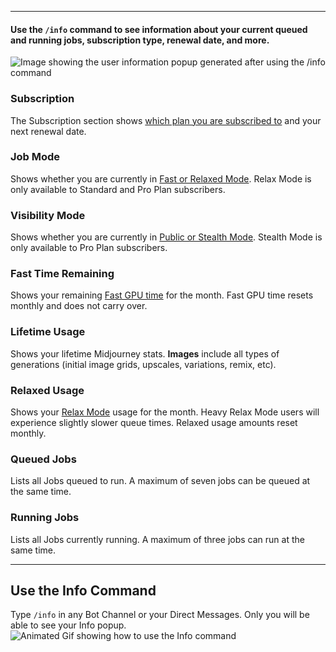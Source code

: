 
---

#### Use the `/info` command to see information about your current queued and running jobs, subscription type, renewal date, and more.

![Image showing the user information popup generated after using the /info command](https://cdn.document360.io/3040c2b6-fead-4744-a3a9-d56d621c6c7e/Images/Documentation/MJ_Info.png)

### Subscription

The Subscription section shows [which plan you are subscribed to](https://docs.midjourney.com/plans) and your next renewal date.

### Job Mode

Shows whether you are currently in [Fast or Relaxed Mode](https://docs.midjourney.com/fast-relax). Relax Mode is only available to Standard and Pro Plan subscribers.

### Visibility Mode

Shows whether you are currently in [Public or Stealth Mode](https://docs.midjourney.com/stealth). Stealth Mode is only available to Pro Plan subscribers.

### Fast Time Remaining

Shows your remaining [Fast GPU time](https://docs.midjourney.com/fast-relax) for the month. Fast GPU time resets monthly and does not carry over.

### Lifetime Usage

Shows your lifetime Midjourney stats. **Images** include all types of generations (initial image grids, upscales, variations, remix, etc).

### Relaxed Usage

Shows your [Relax Mode](https://docs.midjourney.com/fast-relax) usage for the month. Heavy Relax Mode users will experience slightly slower queue times. Relaxed usage amounts reset monthly.

### Queued Jobs

Lists all Jobs queued to run. A maximum of seven jobs can be queued at the same time.

### Running Jobs

Lists all Jobs currently running. A maximum of three jobs can run at the same time.

---

## Use the Info Command

Type `/info` in any Bot Channel or your Direct Messages. Only you will be able to see your Info popup.  
![Animated Gif showing how to use the Info command](https://cdn.document360.io/3040c2b6-fead-4744-a3a9-d56d621c6c7e/Images/Documentation/MJ_infoCommand.gif)